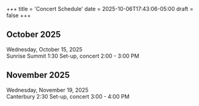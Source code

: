 +++
title = 'Concert Schedule'
date = 2025-10-06T17:43:06-05:00
draft = false
+++


## October 2025
Wednesday, October 15, 2025  
Sunrise Summit
1:30 Set-up, concert 2:00 - 3:00 PM   

## November 2025
Wednesday, November 19, 2025  
Canterbury
2:30 Set-up, concert 3:00 - 4:00 PM